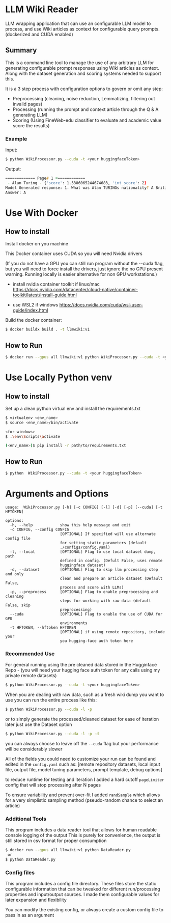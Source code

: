 
# LLM Wiki Reader
LLM wrapping application that can use an configurable LLM model to process, and use Wiki articles as context for configurable query prompts. (dockerized and CUDA enabled)

## Summary
This is a command line tool to manage the use of any arbitrary LLM for generating configurable prompt responses using Wiki articles as context. Along with the dataset generation and scoring systems needed to support this. 

It is a 3 step process with configuration options to govern or omit any step:
- Preprocessing (cleaning, noise reduction, Lemmatizing, filtering out invalid pages)
- Processing (running the prompt and context article through the Q & A generating LLM)
- Scoring (Using FineWeb-edu classifier to evaluate and academic value score the results)

### Example
Input:
```zsh
$ python WikiProcessor.py --cuda -t <your huggingfaceToken>
```

Output:
```zsh
============= Page# 1 =============
 - Alan Turing - {'score': 1.5386065244674683, 'int_score': 2}
Model Generated response: 1. What was Alan TURINGs nationality? A British B American C Australian
Answer: A
```

# Use With Docker
## How to install
Install docker on you machine

This Docker container uses CUDA so you will need Nvidia drivers 

(If you do not have a GPU you can still run program without the --cuda flag, but you will need to force install the drivers, just ignore the no GPU present warning. Running locally is easier alternative for non GPU workstations.)

- install nvidia container toolkit if linux/mac
https://docs.nvidia.com/datacenter/cloud-native/container-toolkit/latest/install-guide.html

- use WSL2 if windows
https://docs.nvidia.com/cuda/wsl-user-guide/index.html 

Build the docker container:
```zsh
$ docker buildx build . -t llmwiki:v1
```

## How to Run
```zsh
$ docker run --gpus all llmwiki:v1 python WikiProcessor.py --cuda -t <your huggingfaceToken>
```

# Use Locally Python venv
## How to install
Set up a clean python virtual env and install the requirements.txt

```zsh
$ virtualenv <env_name>
$ source <env_name>/bin/activate

<for windows>
$ .\env\Scripts\activate

(<env_name>)$ pip install -r path/to/requirements.txt
```

## How to Run
```zsh
$ python  WikiProcessor.py --cuda -t <your huggingfaceToken>
```


# Arguments and Options
```
usage:  WikiProcessor.py [-h] [-c CONFIG] [-l] [-d] [-p] [--cuda] [-t HFTOKEN]

options:
  -h, --help            show this help message and exit
  -c CONFIG, --config CONFIG
                        [OPTIONAL] If specified will use alternate config file
                        for setting static parameters (default
                        ./configs/config.yaml)
  -l, --local           [OPTIONAL] Flag to use local dataset dump, path
                        defined in config. (Defult False, uses remote
                        huggingface dataset)
  -d, --dataset         [OPTIONAL] Flag to skip llm processing step and only
                        clean and prepare an article dataset (Default False,
                        process and score with LLMs)
  -p, --preprocess      [OPTIONAL] Flag to enable preprocessing and cleaning
                        steps for working with raw data (default False, skip
                        preprocessing)
  --cuda                [OPTIONAL] Flag to enable the use of CUDA for GPU
                        environments
  -t HFTOKEN, --hftoken HFTOKEN
                        [OPTIONAL] if using remote repository, include your
                        you hugging-face auth token here
```
### Recommended Use
For general running using the pre cleaned data stored in the Hugginface Repo -
(you will need your hugging face auth token for any calls using my private remote datasets)
```zsh
$ python WikiProcessor.py --cuda -t <your huggingfaceToken>
```
When you are dealing with raw data, such as a fresh wiki dump you want to use you can run the entire process like this:
```zsh
$ python WikiProcessor.py --cuda -l -p
```
or to simply generate the processed/cleaned dataset for ease of iteration later just use the Dataset option
```zsh
$ python WikiProcessor.py --cuda -l -p -d
```

you can always choose to leave off the `--cuda` flag but your performance will be considerably slower

All of the fields you could need to customize your run can be found and edited in the `config.yaml`
such as: [remote repository datasets, local input file, output file, model tuning parameters, prompt template, debug options]

to reduce runtime for testing and iteration I added a hard cutoff `pageLimiter` config that will stop processing after N pages

To ensure variability and prevent over-fit I added `randSample` which allows for a very simplistic sampling method (pseudo-random chance to select an article)

### Additional Tools
This program includes a data reader tool that allows for human readable console logging of the output
This is purely for convenience, the output is still stored in csv format for proper consumption
```zsh
$ docker run --gpus all llmwiki:v1 python DataReader.py
 or
$ python DataReader.py
```

### Config files
This program includes a config file directory. 
These files store the static configurable information that can be tweaked for different run/processing properties and input/output sources. I made them configurable values for later expansion and flexibility

You can modify the existing config, or always create a custom config file to pass in as an argument